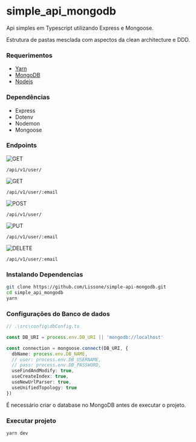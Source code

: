 # simple_api_mongodb

Api simples em Typescript utilizando Express e Mongoose.

Estrutura de pastas mesclada com aspectos da clean architecture e DDD.

### Requerimentos

* [Yarn](https://yarnpkg.com/)
* [MongoDB](https://docs.mongodb.com/manual/installation/)
* [Nodejs](https://nodejs.org/en/)

### Dependências

* Express
* Dotenv
* Nodemon
* Mongoose

### Endpoints

![GET](https://img.shields.io/badge/-GET-70BB60?style=for-the-badge)&nbsp;
```
/api/v1/user/
```

![GET](https://img.shields.io/badge/-GET-70BB60?style=for-the-badge)&nbsp;
```
/api/v1/user/:email
```

![POST](https://img.shields.io/badge/-POST-2991B8?style=for-the-badge)&nbsp; 
```
/api/v1/user/
```

![PUT](https://img.shields.io/badge/-PUT-99768C?style=for-the-badge)&nbsp; 
```
/api/v1/user/:email
```

![DELETE](https://img.shields.io/badge/-DELETE-DF807E?style=for-the-badge)&nbsp; 
```
/api/v1/user/:email
```

### Instalando Dependencias

```bash
git clone https://github.com/Lissone/simple-api-mongodb.git
cd simple_api_mongodb
yarn
```

### Configurações do Banco de dados

```typescript
// .\src\config\dbConfig.ts

const DB_URI = process.env.DB_URI || 'mongodb://localhost'

const connection = mongoose.connect(DB_URI, {
  dbName: process.env.DB_NAME,
  // user: process.env.DB_USERNAME,
  // pass: process.env.DB_PASSWORD,
  useFindAndModify: true,
  useCreateIndex: true,
  useNewUrlParser: true,
  useUnifiedTopology: true
})
```
É necessário criar o database no MongoDB antes de executar o projeto.

### Executar projeto

```
yarn dev
```
